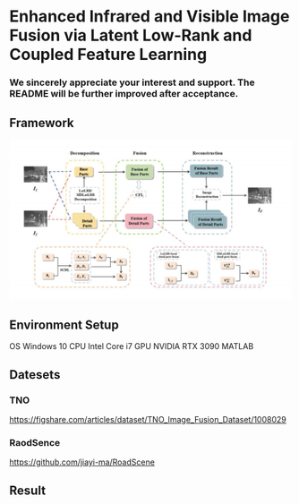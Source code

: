 # Enhanced Infrared and Visible Image Fusion via Latent Low-Rank and Coupled Feature Learning
### We sincerely appreciate your interest and support. The README will be further improved after acceptance.
## Framework
![示例图片](images/framework.png)

## Environment Setup
OS Windows 10
CPU Intel Core i7
GPU NVIDIA RTX 3090 
MATLAB
## Datesets
### TNO 
https://figshare.com/articles/dataset/TNO_Image_Fusion_Dataset/1008029
### RaodSence 
https://github.com/jiayi-ma/RoadScene
## Result

